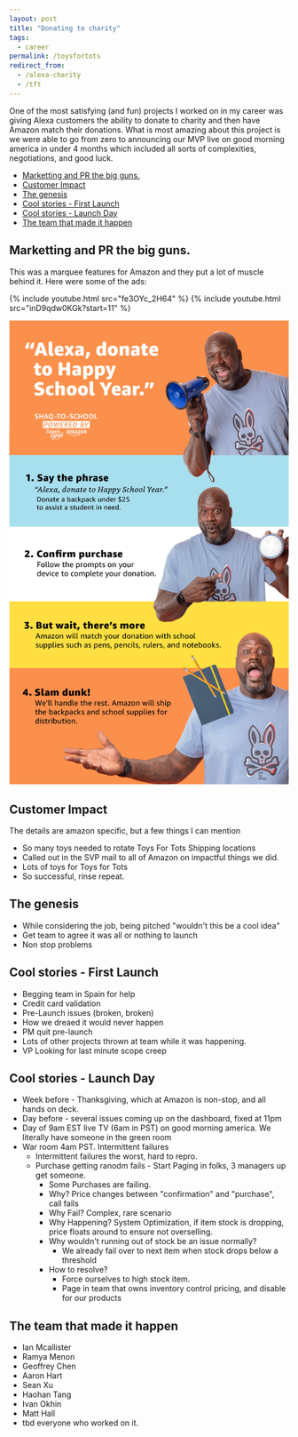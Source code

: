 ```yaml
---
layout: post
title: "Donating to charity"
tags:
  - career
permalink: /toysfortots
redirect_from:
  - /alexa-charity
  - /tft
---
```


One of the most satisfying (and fun) projects I worked on in my career was giving Alexa customers the ability to donate to charity and then have Amazon match their donations. What is most amazing about this project is we were able to go from zero to announcing our MVP live on good morning america in under 4 months which included all sorts of complexities, negotiations, and good luck.

<!-- prettier-ignore-start -->
<!-- vim-markdown-toc GFM -->

- [Marketting and PR the big guns.](#marketting-and-pr-the-big-guns)
- [Customer Impact](#customer-impact)
- [The genesis](#the-genesis)
- [Cool stories - First Launch](#cool-stories---first-launch)
- [Cool stories - Launch Day](#cool-stories---launch-day)
- [The team that made it happen](#the-team-that-made-it-happen)

<!-- vim-markdown-toc -->
<!-- prettier-ignore-end -->

## Marketting and PR the big guns.

This was a marquee features for Amazon and they put a lot of muscle behind it. Here were some of the ads:

{% include youtube.html src="fe3OYc_2H64" %}
{% include youtube.html src="inD9qdw0KGk?start=11" %}

![](https://github.com/idvorkin/blob/raw/master/tft/shaq.gif)

## Customer Impact

The details are amazon specific, but a few things I can mention

- So many toys needed to rotate Toys For Tots Shipping locations
- Called out in the SVP mail to all of Amazon on impactful things we did.
- Lots of toys for Toys for Tots
- So successful, rinse repeat.

## The genesis

- While considering the job, being pitched "wouldn't this be a cool idea"
- Get team to agree it was all or nothing to launch
- Non stop problems

## Cool stories - First Launch

- Begging team in Spain for help
- Credit card validation
- Pre-Launch issues (broken, broken)
- How we dreaed it would never happen
- PM quit pre-launch
- Lots of other projects thrown at team while it was happening.
- VP Looking for last minute scope creep

## Cool stories - Launch Day

- Week before - Thanksgiving, which at Amazon is non-stop, and all hands on deck.
- Day before - several issues coming up on the dashboard, fixed at 11pm
- Day of 9am EST live TV (6am in PST) on good morning america. We literally have someone in the green room
- War room 4am PST. Intermittent failures
  - Intermittent failures the worst, hard to repro.
  - Purchase getting ranodm fails - Start Paging in folks, 3 managers up get someone.
    - Some Purchases are failing.
    - Why? Price changes between "confirmation" and "purchase", call fails
    - Why Fail? Complex, rare scenario
    - Why Happening? System Optimization, if item stock is dropping, price floats around to ensure not overselling.
    - Why wouldn't running out of stock be an issue normally?
      - We already fail over to next item when stock drops below a threshold
    - How to resolve?
      - Force ourselves to high stock item.
      - Page in team that owns inventory control pricing, and disable for our products

## The team that made it happen

- Ian Mcallister
- Ramya Menon
- Geoffrey Chen
- Aaron Hart
- Sean Xu
- Haohan Tang
- Ivan Okhin
- Matt Hall
- tbd everyone who worked on it.
